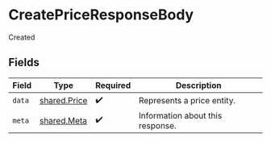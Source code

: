 # CreatePriceResponseBody

Created


## Fields

| Field                                        | Type                                         | Required                                     | Description                                  |
| -------------------------------------------- | -------------------------------------------- | -------------------------------------------- | -------------------------------------------- |
| `data`                                       | [shared.Price](../../models/shared/price.md) | :heavy_check_mark:                           | Represents a price entity.                   |
| `meta`                                       | [shared.Meta](../../models/shared/meta.md)   | :heavy_check_mark:                           | Information about this response.             |